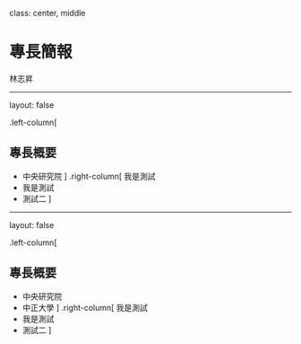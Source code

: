 class: center, middle

# 專長簡報 
林志昇 

---

layout: false

.left-column[
  ## 專長概要
  - 中央研究院 
]
.right-column[
  我是測試
  - 我是測試
  - 測試二
]

---

layout: false

.left-column[
  ## 專長概要
  - 中央研究院 
  - 中正大學
]
.right-column[
  我是測試
  - 我是測試
  - 測試二
]
